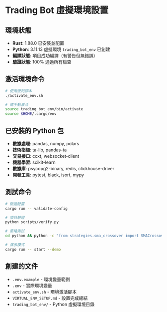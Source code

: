 # Trading Bot 虛擬環境設置

## 環境狀態
- **Rust**: 1.88.0 已安裝並配置
- **Python**: 3.11.13 虛擬環境 `trading_bot_env` 已創建
- **編譯狀態**: 項目成功編譯（有警告但無錯誤）
- **驗證狀態**: 100% 通過所有檢查

## 激活環境命令
```bash
# 使用便利腳本
./activate_env.sh

# 或手動激活
source trading_bot_env/bin/activate
source $HOME/.cargo/env
```

## 已安裝的 Python 包
- **數據處理**: pandas, numpy, polars
- **技術指標**: ta-lib, pandas-ta
- **交易接口**: ccxt, websocket-client
- **機器學習**: scikit-learn
- **數據庫**: psycopg2-binary, redis, clickhouse-driver
- **開發工具**: pytest, black, isort, mypy

## 測試命令
```bash
# 驗證配置
cargo run -- validate-config

# 項目驗證
python scripts/verify.py

# 策略測試
cd python && python -c "from strategies.sma_crossover import SMACrossoverStrategy; print('策略導入成功')"

# 演示模式
cargo run -- start --demo
```

## 創建的文件
- `.env.example` - 環境變量範例
- `.env` - 實際環境變量
- `activate_env.sh` - 環境激活腳本
- `VIRTUAL_ENV_SETUP.md` - 設置完成總結
- `trading_bot_env/` - Python 虛擬環境目錄